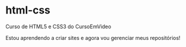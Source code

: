 # html-css
 Curso de HTML5 e CSS3 do CursoEmVideo

Estou aprendendo a criar sites e agora vou gerenciar meus repositórios!